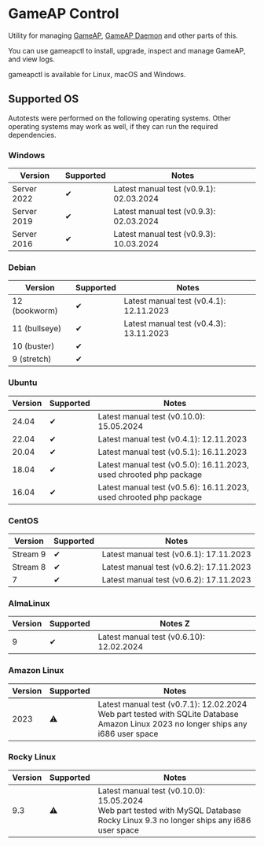# GameAP Control

Utility for managing [GameAP](https://gameap.ru), [GameAP Daemon](https://github.com/gameap/daemon) and other parts of this.

You can use gameapctl to install, upgrade, inspect and manage GameAP, and view logs.

gameapctl is available for Linux, macOS and Windows.

## Supported OS

Autotests were performed on the following operating systems. 
Other operating systems may work as well, if they can run the required dependencies.

### Windows

| Version     | Supported | Notes                                   |
|-------------|-----------|-----------------------------------------|
| Server 2022 | ✔         | Latest manual test (v0.9.1): 02.03.2024 |
| Server 2019 | ✔         | Latest manual test (v0.9.3): 02.03.2024 |
| Server 2016 | ✔         | Latest manual test (v0.9.3): 10.03.2024 |

### Debian

| Version       | Supported | Notes                                   |
|---------------|-----------|-----------------------------------------|
| 12 (bookworm) | ✔         | Latest manual test (v0.4.1): 12.11.2023 |
| 11 (bullseye) | ✔         | Latest manual test (v0.4.3): 13.11.2023 |
| 10 (buster)   | ✔         |                                         |
| 9 (stretch)   | ✔         |                                         | 

### Ubuntu

| Version | Supported | Notes                                                              |
|---------|-----------|--------------------------------------------------------------------|
| 24.04   | ✔         | Latest manual test (v0.10.0): 15.05.2024                           |
| 22.04   | ✔         | Latest manual test (v0.4.1): 12.11.2023                            |
| 20.04   | ✔         | Latest manual test (v0.5.1): 16.11.2023                            |
| 18.04   | ✔         | Latest manual test (v0.5.0): 16.11.2023, used chrooted php package |
| 16.04   | ✔         | Latest manual test (v0.5.6): 16.11.2023, used chrooted php package |

### CentOS

| Version  | Supported | Notes                                   |
|----------|-----------|-----------------------------------------|
| Stream 9 | ✔         | Latest manual test (v0.6.1): 17.11.2023 |
| Stream 8 | ✔         | Latest manual test (v0.6.2): 17.11.2023 |
| 7        | ✔         | Latest manual test (v0.6.2): 17.11.2023 |

### AlmaLinux

| Version | Supported | Notes                                    Z |
|---------|-----------|--------------------------------------------|
| 9       | ✔         | Latest manual test (v0.6.10): 12.02.2024   |

### Amazon Linux

| Version | Supported | Notes                                                                                                                                      |
|---------|-----------|--------------------------------------------------------------------------------------------------------------------------------------------|
| 2023    | ⚠️        | Latest manual test (v0.7.1): 12.02.2024<br/>Web part tested with SQLite Database<br/>Amazon Linux 2023 no longer ships any i686 user space |

### Rocky Linux

| Version | Supported | Notes                                                                                                                                    |
|---------|-----------|------------------------------------------------------------------------------------------------------------------------------------------|
| 9.3     | ⚠️        | Latest manual test (v0.10.0): 15.05.2024<br/>Web part tested with MySQL Database<br/>Rocky Linux 9.3 no longer ships any i686 user space |